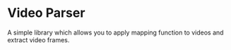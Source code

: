 # Video Parser

A simple library which allows you to apply mapping function to videos and extract video frames.